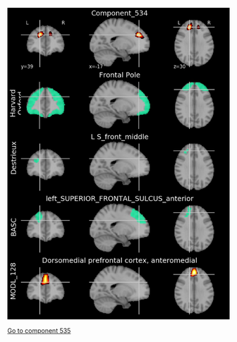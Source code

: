 


![534](preliminary/534.jpg "Component 534")

[Go to component 535](https://parietal-inria.github.io/MODL_atlas/1024/535 "Component 535")